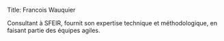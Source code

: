 Title: Francois Wauquier

Consultant à SFEIR, fournit son expertise technique et méthodologique, en faisant partie des équipes agiles.
